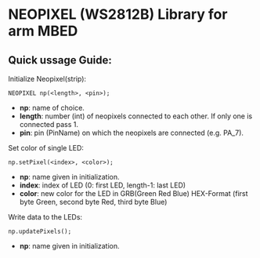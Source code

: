 # NEOPIXEL (WS2812B) Library for arm MBED
## Quick ussage Guide:

Initialize Neopixel(strip):

`NEOPIXEL np(<length>, <pin>);`

- **np**: name of choice.
- **length**: number (int) of neopixels connected to each other. If only one is connected pass 1.
- **pin**: pin (PinName) on which the neopixels are connected (e.g. PA_7).

Set color of single LED:

`np.setPixel(<index>, <color>);`

- **np**: name given in initialization.
- **index**: index of LED (0: first LED, length-1: last LED)
- **color**: new color for the LED in GRB(Green Red Blue) HEX-Format (first byte Green, second byte Red, third byte Blue)

Write data to the LEDs:

`np.updatePixels();`
- **np**: name given in initialization.

